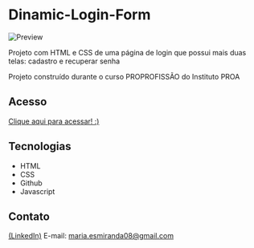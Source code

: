 # Dinamic-Login-Form
![Preview](https://github.com/MaduSales/Dinamic-Login-Form/assets/166547195/821dde7c-7725-46a8-8c92-3ce76b38991a)


Projeto com HTML e CSS de uma página de login que possui mais duas telas: cadastro e recuperar senha

Projeto construído durante o curso PROPROFISSÃO do Instituto PROA


## Acesso

[Clique aqui para acessar! :)](https://madusales.github.io/Dinamic-Login-Form/)

## Tecnologias
- HTML
- CSS
- Github
- Javascript

## Contato
[(LinkedIn)](www.linkedin.com/in/maria-eduarda-de-sales-78a04221b)
E-mail: maria.esmiranda08@gmail.com
